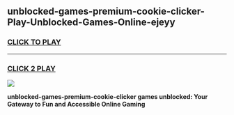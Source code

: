 
## unblocked-games-premium-cookie-clicker-Play-Unblocked-Games-Online-ejeyy
<h3>
<a href="https://premium76.site?title=unblocked-games-premium-cookie-clicker&ref=25A">CLICK TO PLAY</a></h3>
<hr>

<h3>
<a href="https://premium76.site?title=unblocked-games-premium-cookie-clicker&ref=25A">CLICK 2 PLAY</a>
  
</h3>

<a href="https://premium76.site?title=unblocked-games-premium-cookie-clicker&ref=25A"><img src="https://clearcache.store/games.png"></a>


**unblocked-games-premium-cookie-clicker games unblocked: Your Gateway to Fun and Accessible Online Gaming**
